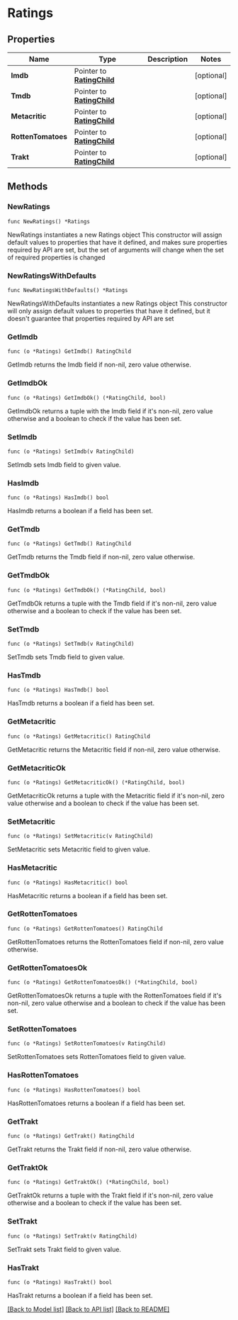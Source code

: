 # Ratings

## Properties

Name | Type | Description | Notes
------------ | ------------- | ------------- | -------------
**Imdb** | Pointer to [**RatingChild**](RatingChild.md) |  | [optional] 
**Tmdb** | Pointer to [**RatingChild**](RatingChild.md) |  | [optional] 
**Metacritic** | Pointer to [**RatingChild**](RatingChild.md) |  | [optional] 
**RottenTomatoes** | Pointer to [**RatingChild**](RatingChild.md) |  | [optional] 
**Trakt** | Pointer to [**RatingChild**](RatingChild.md) |  | [optional] 

## Methods

### NewRatings

`func NewRatings() *Ratings`

NewRatings instantiates a new Ratings object
This constructor will assign default values to properties that have it defined,
and makes sure properties required by API are set, but the set of arguments
will change when the set of required properties is changed

### NewRatingsWithDefaults

`func NewRatingsWithDefaults() *Ratings`

NewRatingsWithDefaults instantiates a new Ratings object
This constructor will only assign default values to properties that have it defined,
but it doesn't guarantee that properties required by API are set

### GetImdb

`func (o *Ratings) GetImdb() RatingChild`

GetImdb returns the Imdb field if non-nil, zero value otherwise.

### GetImdbOk

`func (o *Ratings) GetImdbOk() (*RatingChild, bool)`

GetImdbOk returns a tuple with the Imdb field if it's non-nil, zero value otherwise
and a boolean to check if the value has been set.

### SetImdb

`func (o *Ratings) SetImdb(v RatingChild)`

SetImdb sets Imdb field to given value.

### HasImdb

`func (o *Ratings) HasImdb() bool`

HasImdb returns a boolean if a field has been set.

### GetTmdb

`func (o *Ratings) GetTmdb() RatingChild`

GetTmdb returns the Tmdb field if non-nil, zero value otherwise.

### GetTmdbOk

`func (o *Ratings) GetTmdbOk() (*RatingChild, bool)`

GetTmdbOk returns a tuple with the Tmdb field if it's non-nil, zero value otherwise
and a boolean to check if the value has been set.

### SetTmdb

`func (o *Ratings) SetTmdb(v RatingChild)`

SetTmdb sets Tmdb field to given value.

### HasTmdb

`func (o *Ratings) HasTmdb() bool`

HasTmdb returns a boolean if a field has been set.

### GetMetacritic

`func (o *Ratings) GetMetacritic() RatingChild`

GetMetacritic returns the Metacritic field if non-nil, zero value otherwise.

### GetMetacriticOk

`func (o *Ratings) GetMetacriticOk() (*RatingChild, bool)`

GetMetacriticOk returns a tuple with the Metacritic field if it's non-nil, zero value otherwise
and a boolean to check if the value has been set.

### SetMetacritic

`func (o *Ratings) SetMetacritic(v RatingChild)`

SetMetacritic sets Metacritic field to given value.

### HasMetacritic

`func (o *Ratings) HasMetacritic() bool`

HasMetacritic returns a boolean if a field has been set.

### GetRottenTomatoes

`func (o *Ratings) GetRottenTomatoes() RatingChild`

GetRottenTomatoes returns the RottenTomatoes field if non-nil, zero value otherwise.

### GetRottenTomatoesOk

`func (o *Ratings) GetRottenTomatoesOk() (*RatingChild, bool)`

GetRottenTomatoesOk returns a tuple with the RottenTomatoes field if it's non-nil, zero value otherwise
and a boolean to check if the value has been set.

### SetRottenTomatoes

`func (o *Ratings) SetRottenTomatoes(v RatingChild)`

SetRottenTomatoes sets RottenTomatoes field to given value.

### HasRottenTomatoes

`func (o *Ratings) HasRottenTomatoes() bool`

HasRottenTomatoes returns a boolean if a field has been set.

### GetTrakt

`func (o *Ratings) GetTrakt() RatingChild`

GetTrakt returns the Trakt field if non-nil, zero value otherwise.

### GetTraktOk

`func (o *Ratings) GetTraktOk() (*RatingChild, bool)`

GetTraktOk returns a tuple with the Trakt field if it's non-nil, zero value otherwise
and a boolean to check if the value has been set.

### SetTrakt

`func (o *Ratings) SetTrakt(v RatingChild)`

SetTrakt sets Trakt field to given value.

### HasTrakt

`func (o *Ratings) HasTrakt() bool`

HasTrakt returns a boolean if a field has been set.


[[Back to Model list]](../README.md#documentation-for-models) [[Back to API list]](../README.md#documentation-for-api-endpoints) [[Back to README]](../README.md)


